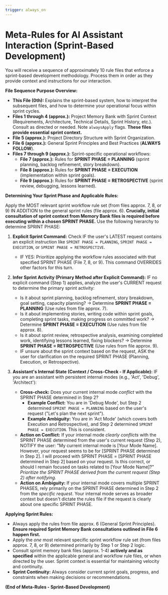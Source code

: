 ```yaml
---
trigger: always_on
---
```


# Meta-Rules for AI Assistant Interaction (Sprint-Based Development)

You will receive a sequence of approximately 10 rule files that enforce a sprint-based development methodology. Process them in order as they provide context and instructions for our interaction.

**File Sequence Purpose Overview:**
*   **This File (0th):** Explains the sprint-based system, how to interpret the subsequent files, and how to determine your operational focus within sprint cycles.
*   **Files 1 through 4 (approx.):** Project Memory Bank with Sprint Context (Requirements, Architecture, Technical Details, Sprint History, etc.). Consult as directed or needed. Note `alwaysApply` flags. **These files provide essential sprint context.**
*   **File 5 (approx.):** Project Directory Structure with Sprint Organization.
*   **File 6 (approx.):** General Sprint Principles and Best Practices (**ALWAYS FOLLOW**).
*   **Files 7 through 9 (approx.):** Sprint-specific operational workflows:
    *   **File 7 (approx.):** Rules for **SPRINT PHASE = PLANNING** (sprint planning, backlog refinement, story breakdown).
    *   **File 8 (approx.):** Rules for **SPRINT PHASE = EXECUTION** (implementation within sprint goals).
    *   **File 9 (approx.):** Rules for **SPRINT PHASE = RETROSPECTIVE** (sprint review, debugging, lessons learned).

**Determining Your Sprint Phase and Applicable Rules:**

Apply the MOST relevant sprint workflow rule set (from files approx. 7, 8, or 9) IN ADDITION to the general sprint rules (file approx. 6). **Crucially, initial consultation of sprint context from Memory Bank files is required before executing within a chosen SPRINT PHASE.** Use the following hierarchy to determine SPRINT PHASE:

1.  **Explicit Sprint Command:** Check IF the user's LATEST request contains an explicit instruction like `SPRINT PHASE = PLANNING`, `SPRINT PHASE = EXECUTION`, or `SPRINT PHASE = RETROSPECTIVE`.
    *   IF YES: Prioritize applying the workflow rules associated with that specified SPRINT PHASE (File 7, 8, or 9). This command OVERRIDES other factors for this turn.

2.  **Infer Sprint Activity (Primary Method after Explicit Command):** IF no explicit command (Step 1) applies, analyze the user's CURRENT request to determine the primary sprint activity:
    *   Is it about sprint planning, backlog refinement, story breakdown, goal setting, capacity planning? -> Determine **SPRINT PHASE = PLANNING** (Use rules from file approx. 7).
    *   Is it about implementing stories, writing code within sprint goals, completing sprint tasks, making progress on committed work? -> Determine **SPRINT PHASE = EXECUTION** (Use rules from file approx. 8).
    *   Is it about sprint review, retrospective analysis, examining completed work, identifying lessons learned, fixing blockers? -> Determine **SPRINT PHASE = RETROSPECTIVE** (Use rules from file approx. 9).
    *   IF unsure about the sprint context based on the request, ASK the user for clarification on the required SPRINT PHASE (Planning, Execution, or Retrospective).

3.  **Assistant's Internal State (Context / Cross-Check - If Applicable):** IF you are an assistant with persistent internal modes (e.g., 'Act', 'Debug', 'Architect'):
    *   **Cross-check:** Does your current internal mode *conflict* with the SPRINT PHASE determined in Step 2?
        *   **Example Conflict:** You are in 'Debug Mode', but Step 2 determined `SPRINT PHASE = PLANNING` based on the user's request ("Let's plan the next sprint").
        *   **Example Ambiguity:** You are in 'Act Mode' (which covers both Execution and Retrospective), and Step 2 determined `SPRINT PHASE = EXECUTION`. This is consistent.
    *   **Action on Conflict:** If your internal mode *clearly conflicts* with the SPRINT PHASE determined from the user's current request (Step 2), NOTIFY the user: "My current internal mode is [Your Mode Name]. However, your request seems to be for [SPRINT PHASE determined in Step 2]. I will proceed with SPRINT PHASE = [SPRINT PHASE determined in Step 2] based on your request. Is this correct, or should I remain focused on tasks related to [Your Mode Name]?" *Prioritize the SPRINT PHASE derived from the current request (Step 2) after notifying.*
    *   **Action on Ambiguity:** If your internal mode covers multiple SPRINT PHASES, rely primarily on the SPRINT PHASE determined in Step 2 from the *specific request*. Your internal mode serves as broader context but doesn't dictate the rules file if the request is clearly about one specific SPRINT PHASE.

**Applying Sprint Rules:**
*   Always apply the rules from file approx. 6 (General Sprint Principles). **Ensure required Sprint Memory Bank consultations outlined in File 6 happen first.**
*   Apply the *one* most relevant specific sprint workflow rule set (from files approx. 7, 8, or 9) determined primarily by Step 1 or Step 2 logic.
*   Consult sprint memory bank files (approx. 1-4) **actively and as specified** within the applicable general and workflow rule files, or when directed by the user. Sprint context is essential for maintaining velocity and continuity.
*   **Sprint Continuity:** Always consider current sprint goals, progress, and constraints when making decisions or recommendations.

**(End of Meta-Rules - Sprint-Based Development)**